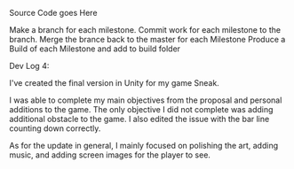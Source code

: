 Source Code goes Here

Make a branch for each milestone.
Commit work for each milestone to the branch.
Merge the brance back to the master for each Milestone
Produce a Build of each Milestone and add to build folder 

Dev Log 4:

I've created the final version in Unity for my game Sneak.
 
I was able to complete my main objectives from the proposal and personal
additions to the game. The only objective I did not complete was adding
additional obstacle to the game. I also edited the issue with the 
bar line counting down correctly. 

As for the update in general, I mainly focused on polishing the art, adding music,
and adding screen images for the player to see. 

